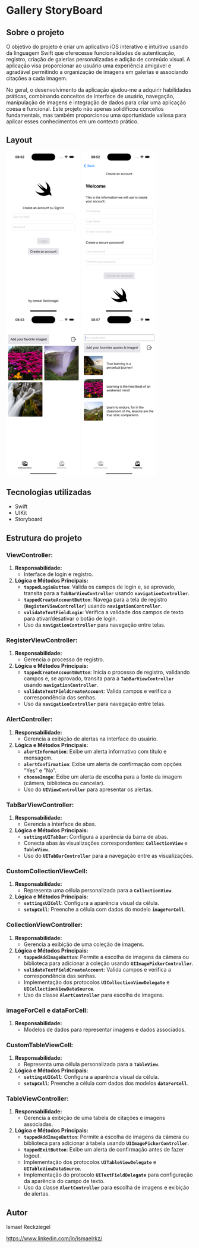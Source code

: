 # Gallery StoryBoard 

## Sobre o projeto 
O objetivo do projeto é criar um aplicativo iOS interativo e intuitivo usando da linguagem Swift que oferecesse funcionalidades de autenticação, registro, criação de galerias personalizadas e adição de conteúdo visual. A aplicação visa proporcionar ao usuário uma experiência amigável e agradável permitindo a organização de imagens em galerias e associando citações a cada imagem.

No geral, o desenvolvimento da aplicação ajudou-me a adquirir habilidades práticas, combinando conceitos de interface de usuário, navegação, manipulação de imagens e integração de dados para criar uma aplicação coesa e funcional. Este projeto não apenas solidificou conceitos fundamentais, mas também proporcionou uma oportunidade valiosa para aplicar esses conhecimentos em um contexto prático.

## Layout
<p float="left">
  <img src="Simulator Screenshot - iPhone 15 Pro - 2024-03-01 at 08.52.44.png" width="200" />
  <img src="Simulator Screenshot - iPhone 15 Pro - 2024-03-01 at 08.52.54.png" width="200" />
  <img src="Simulator Screenshot - iPhone 15 Pro - 2024-03-01 at 08.53.30.png" width="200" />
  <img src="Simulator Screenshot - iPhone 15 Pro - 2024-03-01 at 08.57.09.png" width="200" />
<p float="left">


## Tecnologias utilizadas

- Swift
- UIKit
- Storyboard

## Estrutura do projeto

### **ViewController**:

1. **Responsabilidade:**
    - Interface de login e registro.
2. **Lógica e Métodos Principais:**
    - **`tappedLoginButton`**: Valida os campos de login e, se aprovado, transita para a **`TabBarViewController`** usando **`navigationController`**.
    - **`tappedCreateAccountButton`**: Navega para a tela de registro (**`RegisterViewController`**) usando **`navigationController`**.
    - **`validateTextFieldLogin`**: Verifica a validade dos campos de texto para ativar/desativar o botão de login.
    - Uso da **`navigationController`** para navegação entre telas.

### **RegisterViewController**:

1. **Responsabilidade:**
    - Gerencia o processo de registro.
2. **Lógica e Métodos Principais:**
    - **`tappedCreateAccountButton`**: Inicia o processo de registro, validando campos e, se aprovado, transita para a **`TabBarViewController`** usando **`navigationController`**.
    - **`validateTextFieldCreateAccount`**: Valida campos e verifica a correspondência das senhas.
    - Uso da **`navigationController`** para navegação entre telas.

### **AlertController**:

1. **Responsabilidade:**
    - Gerencia a exibição de alertas na interface do usuário.
2. **Lógica e Métodos Principais:**
    - **`alertInformation`**: Exibe um alerta informativo com título e mensagem.
    - **`alertConfirmation`**: Exibe um alerta de confirmação com opções "Yes" e "No".
    - **`chooseImage`**: Exibe um alerta de escolha para a fonte da imagem (câmera, biblioteca ou cancelar).
    - Uso do **`UIViewController`** para apresentar os alertas.

### **TabBarViewController**:

1. **Responsabilidade:**
    - Gerencia a interface de abas.
2. **Lógica e Métodos Principais:**
    - **`settingsUITabBar`**: Configura a aparência da barra de abas.
    - Conecta abas às visualizações correspondentes: **`CollectionView`** e **`TableView`**.
    - Uso do **`UITabBarController`** para a navegação entre as visualizações.

### **CustomCollectionViewCell**:

1. **Responsabilidade:**
    - Representa uma célula personalizada para a **`CollectionView`**.
2. **Lógica e Métodos Principais:**
    - **`settingsUICell`**: Configura a aparência visual da célula.
    - **`setupCell`**: Preenche a célula com dados do modelo **`imageForCell`**.

### **CollectionViewController**:

1. **Responsabilidade:**
    - Gerencia a exibição de uma coleção de imagens.
2. **Lógica e Métodos Principais:**
    - **`tappedAddImageButton`**: Permite a escolha de imagens da câmera ou biblioteca para adicionar à coleção usando **`UIImagePickerController`**.
    - **`validateTextFieldCreateAccount`**: Valida campos e verifica a correspondência das senhas.
    - Implementação dos protocolos **`UICollectionViewDelegate`** e **`UICollectionViewDataSource`**.
    - Uso da classe **`AlertController`** para escolha de imagens.

### **imageForCell** e **dataForCell**:

1. **Responsabilidade:**
    - Modelos de dados para representar imagens e dados associados.

### **CustomTableViewCell**:

1. **Responsabilidade:**
    - Representa uma célula personalizada para a **`TableView`**.
2. **Lógica e Métodos Principais:**
    - **`settingsUICell`**: Configura a aparência visual da célula.
    - **`setupCell`**: Preenche a célula com dados dos modelos **`dataForCell`**.

### **TableViewController**:

1. **Responsabilidade:**
    - Gerencia a exibição de uma tabela de citações e imagens associadas.
2. **Lógica e Métodos Principais:**
    - **`tappedAddImageButton`**: Permite a escolha de imagens da câmera ou biblioteca para adicionar à tabela usando **`UIImagePickerController`**.
    - **`tappedExitButton`**: Exibe um alerta de confirmação antes de fazer logout.
    - Implementação dos protocolos **`UITableViewDelegate`** e **`UITableViewDataSource`**.
    - Implementação do protocolo **`UITextFieldDelegate`** para configuração da aparência do campo de texto.
    - Uso da classe **`AlertController`** para escolha de imagens e exibição de alertas.

## Autor

Ismael Reckziegel

https://www.linkedin.com/in/ismaelrkz/
